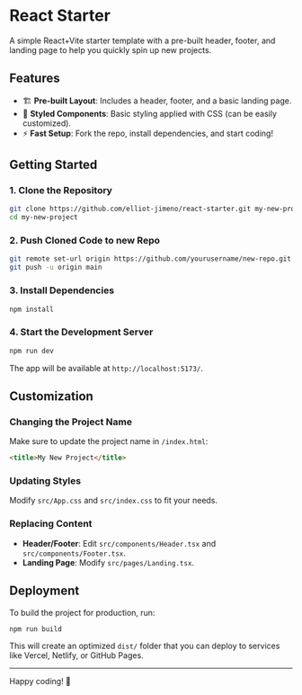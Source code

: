 # React Starter

A simple React+Vite starter template with a pre-built header, footer, and landing page to help you quickly spin up new projects.

## Features

- 🏗 **Pre-built Layout**: Includes a header, footer, and a basic landing page.
- 🎨 **Styled Components**: Basic styling applied with CSS (can be easily customized).
- ⚡ **Fast Setup**: Fork the repo, install dependencies, and start coding!

## Getting Started

### 1. Clone the Repository

```sh
git clone https://github.com/elliot-jimeno/react-starter.git my-new-project
cd my-new-project
```

### 2. Push Cloned Code to new Repo

```sh
git remote set-url origin https://github.com/yourusername/new-repo.git
git push -u origin main
```

### 3. Install Dependencies

```sh
npm install
```

### 4. Start the Development Server

```sh
npm run dev
```

The app will be available at `http://localhost:5173/`.

## Customization

### Changing the Project Name

Make sure to update the project name in `/index.html`:

```html
<title>My New Project</title>
```

### Updating Styles

Modify `src/App.css` and `src/index.css` to fit your needs.

### Replacing Content

- **Header/Footer**: Edit `src/components/Header.tsx` and `src/components/Footer.tsx`.
- **Landing Page**: Modify `src/pages/Landing.tsx`.

## Deployment

To build the project for production, run:

```sh
npm run build
```

This will create an optimized `dist/` folder that you can deploy to services like Vercel, Netlify, or GitHub Pages.

---

Happy coding! 🚀

